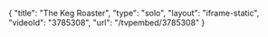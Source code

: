 {
    "title": "The Keg Roaster",
    "type": "solo",
    "layout": "iframe-static",
    "videoId": "3785308",
    "url": "\/tvpembed\/3785308"
}